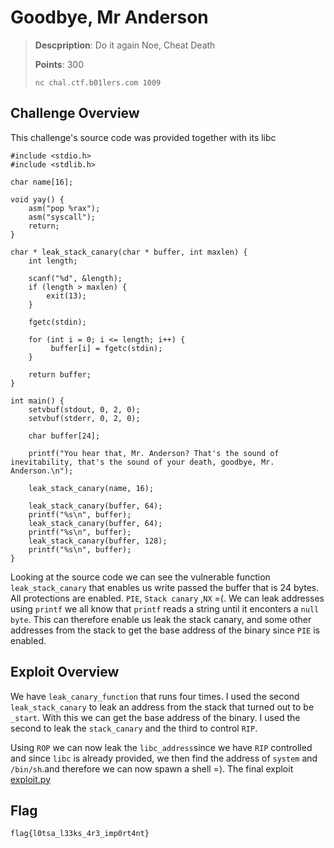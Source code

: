 # Goodbye, Mr Anderson

> **Descpription**: Do it again Noe, Cheat Death
>
> **Points**: 300
>
>`nc chal.ctf.b01lers.com 1009`

## Challenge Overview
This challenge's source code was provided together with its libc

```
#include <stdio.h>
#include <stdlib.h>

char name[16];

void yay() {
    asm("pop %rax");
    asm("syscall");
    return;
}

char * leak_stack_canary(char * buffer, int maxlen) {
    int length;

    scanf("%d", &length);
    if (length > maxlen) {
        exit(13);
    }

    fgetc(stdin);

    for (int i = 0; i <= length; i++) {
         buffer[i] = fgetc(stdin);
    }

    return buffer;
}

int main() {
    setvbuf(stdout, 0, 2, 0);
    setvbuf(stderr, 0, 2, 0);

    char buffer[24];

    printf("You hear that, Mr. Anderson? That's the sound of inevitability, that's the sound of your death, goodbye, Mr. Anderson.\n");

    leak_stack_canary(name, 16);

    leak_stack_canary(buffer, 64);
    printf("%s\n", buffer);
    leak_stack_canary(buffer, 64);
    printf("%s\n", buffer);
    leak_stack_canary(buffer, 128);
    printf("%s\n", buffer);
}

```

Looking at the source code we can see the vulnerable function `leak_stack_canary` that enables us write passed the buffer that is 24 bytes.
All protections are enabled. `PIE`, `Stack canary` ,`NX` =(. We can leak addresses using  `printf` we all know that `printf` reads a string
until it enconters a `null byte`. This can therefore enable us leak the stack canary, and some other addresses from the stack to get the base address
of the binary since `PIE` is enabled.

## Exploit Overview

We have `leak_canary_function` that runs four times. I used the second `leak_stack_canary` to leak an address
from the stack that turned out to be `_start`. With this we can get the base address of the binary.
I used the second to leak the `stack_canary` and the third to control `RIP`.

Using `ROP` we can now leak the `libc_address`since we have `RIP` controlled and since `libc` is already provided, we then find the address of `system` and `/bin/sh`.and therefore we can now spawn a shell =). The final exploit [exploit.py](exploit.py)

## Flag

`flag{l0tsa_l33ks_4r3_imp0rt4nt}`
